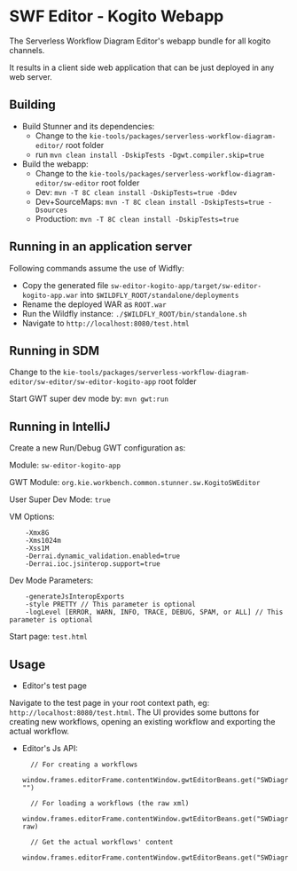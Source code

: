 # SWF Editor - Kogito Webapp

The Serverless Workflow Diagram Editor's webapp bundle for all kogito channels.

It results in a client side web application that can be just deployed in any web server.

## Building

- Build Stunner and its dependencies:
  - Change to the `kie-tools/packages/serverless-workflow-diagram-editor/` root folder
  - run `mvn clean install -DskipTests -Dgwt.compiler.skip=true`
- Build the webapp:
  - Change to the `kie-tools/packages/serverless-workflow-diagram-editor/sw-editor` root folder
  - Dev: `mvn -T 8C clean install -DskipTests=true -Ddev`
  - Dev+SourceMaps: `mvn -T 8C clean install -DskipTests=true -Dsources`
  - Production: `mvn -T 8C clean install -DskipTests=true`

## Running in an application server

Following commands assume the use of Widfly:

- Copy the generated file `sw-editor-kogito-app/target/sw-editor-kogito-app.war` into `$WILDFLY_ROOT/standalone/deployments`
- Rename the deployed WAR as `ROOT.war`
- Run the Wildfly instance: `./$WILDFLY_ROOT/bin/standalone.sh`
- Navigate to `http://localhost:8080/test.html`

## Running in SDM

Change to the `kie-tools/packages/serverless-workflow-diagram-editor/sw-editor/sw-editor-kogito-app` root folder

Start GWT super dev mode by: `mvn gwt:run`

## Running in IntelliJ

Create a new Run/Debug GWT configuration as:

Module: `sw-editor-kogito-app`

GWT Module: `org.kie.workbench.common.stunner.sw.KogitoSWEditor`

User Super Dev Mode: `true`

VM Options:

        -Xmx8G
        -Xms1024m
        -Xss1M
        -Derrai.dynamic_validation.enabled=true
        -Derrai.ioc.jsinterop.support=true

Dev Mode Parameters:

        -generateJsInteropExports
        -style PRETTY // This parameter is optional
        -logLevel [ERROR, WARN, INFO, TRACE, DEBUG, SPAM, or ALL] // This parameter is optional

Start page: `test.html`

## Usage

- Editor's test page

Navigate to the test page in your root context path, eg: `http://localhost:8080/test.html`. The UI provides some buttons for creating new workflows, opening an existing workflow and exporting the actual workflow.

- Editor's Js API:

        // For creating a workflows
        window.frames.editorFrame.contentWindow.gwtEditorBeans.get("SWDiagramEditor").get().setContent("", "")

        // For loading a workflows (the raw xml)
        window.frames.editorFrame.contentWindow.gwtEditorBeans.get("SWDiagramEditor").get().setContent("", raw)

        // Get the actual workflows' content
        window.frames.editorFrame.contentWindow.gwtEditorBeans.get("SWDiagramEditor").get().getContent()
